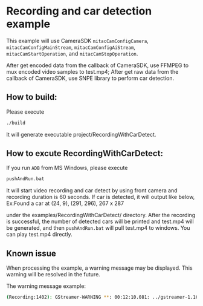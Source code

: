 # Recording and car detection example
This example will use CameraSDK `mitacCamConfigCamera`, `mitacCamConfigMainStream`, `mitacCamConfigAiStream`, `mitacCamStartOperation`, and `mitacCamStopOperation`.

After get encoded data from the callback of CameraSDK, use FFMPEG to mux encoded video samples to test.mp4; After get raw data from the callback of CameraSDK, use SNPE library to perform car detection.

## How to build:
Please execute
```sh
./build
```
It will generate executable project/RecordingWithCarDetect.

## How to excute RecordingWithCarDetect:
If you run `ADB` from MS Windows, please execute
```sh
pushAndRun.bat
```
It will start video recording and car detect by using front camera and recording duration is 60 seconds. If car is detected, it will output like below,
Ex:Found a car at (24, 9), (291, 296), 267 x 287

under the examples/RecordingWithCarDetect/ directory. After the recording is successful, the number of detected cars will be printed and test.mp4 will be generated, and then `pushAndRun.bat` will pull test.mp4 to windows. You can play test.mp4 directly.

## Known issue
When processing the example, a warning message may be displayed. This warning will be resolved in the future.

The warning message example:
```sh
(Recording:1402): GStreamer-WARNING **: 00:12:10.081: ../gstreamer-1.16.3/gst/gstpad.c:4544:gst_pad_push_data:<h264parse:src> Got data flow before stream-start event
```
